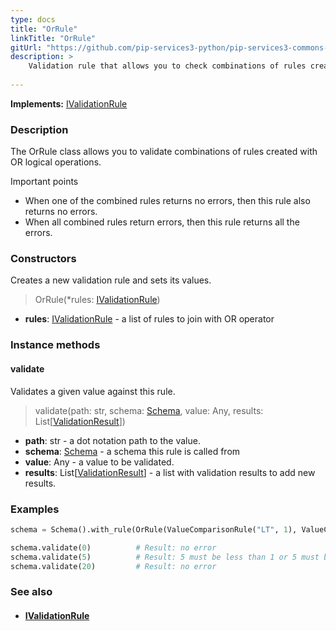```yaml
---
type: docs
title: "OrRule"
linkTitle: "OrRule"
gitUrl: "https://github.com/pip-services3-python/pip-services3-commons-python"
description: >
    Validation rule that allows you to check combinations of rules created with OR logical operations.
    
---
```


**Implements:** [IValidationRule](../ivalidation_rule)

### Description

The OrRule class allows you to validate combinations of rules created with OR logical operations.

Important points

- When one of the combined rules returns no errors, then this rule also returns no errors.
- When all combined rules return errors, then this rule returns all the errors.

### Constructors
Creates a new validation rule and sets its values.

> OrRule(*rules: [IValidationRule](../ivalidation_rule))

- **rules**: [IValidationRule](../ivalidation_rule) - a list of rules to join with OR operator    

### Instance methods

#### validate
Validates a given value against this rule.

> validate(path: str, schema: [Schema](../schema), value: Any, results: List[[ValidationResult](../validation_result)])

- **path**: str - a dot notation path to the value.
- **schema**: [Schema](../schema) - a schema this rule is called from
- **value**: Any - a value to be validated.
- **results**: List[[ValidationResult](../validation_result)] - a list with validation results to add new results.

### Examples

```python
schema = Schema().with_rule(OrRule(ValueComparisonRule("LT", 1), ValueComparisonRule("GT", 10)))

schema.validate(0)          # Result: no error
schema.validate(5)          # Result: 5 must be less than 1 or 5 must be more than 10
schema.validate(20)         # Result: no error
```

### See also
- #### [IValidationRule](../ivalidation_rule)
